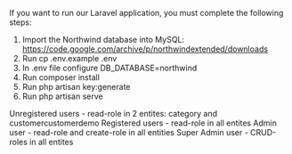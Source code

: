 If you want to run our Laravel application, you must complete the following steps:

1. Import the Northwind database into MySQL: https://code.google.com/archive/p/northwindextended/downloads
2. Run cp .env.example .env
3. In .env file configure DB_DATABASE=northwind
4. Run composer install
5. Run php artisan key:generate
6. Run php artisan serve


Unregistered users - read-role in 2 entites: category and customercustomerdemo
Registered users - read-role in all entites
Admin user - read-role and create-role in all entities
Super Admin user - CRUD-roles in all entites

